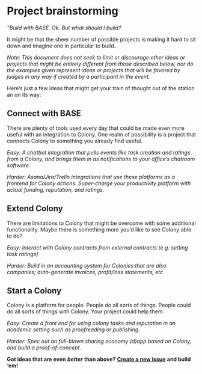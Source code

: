 # Project brainstorming
*“Build with BASE. Ok. But what should I build?*

It might be that the sheer number of possible projects is making it hard to sit down and imagine one in particular to build.

*Note: This document does not seek to limit or discourage other ideas or projects that might be entirely different from those described below, nor do the examples given represent ideas or projects that will be favored by judges in any way if created by a participant in the event.*

Here’s just a few ideas that might get your train of thought out of the station an on its way:

## Connect with BASE

There are plenty of tools used every day that could be made even more useful with an integration to Colony. One realm of possibility is a project that connects Colony to something you already find useful.

*Easy: A chatbot integration that pulls events like task creation and ratings from a Colony, and brings them in as notifications to your office’s chatroom software.*

*Harder: Asana/Jira/Trello integrations that use these platforms as a frontend for Colony actions. Super-charge your productivity platform with actual funding, reputation, and ratings.* 


## Extend Colony

There are limitations to Colony that might be overcome with some additional functionality. Maybe there is something more you’d like to see Colony able to do?

*Easy: Interact with Colony contracts from external contracts (e.g. setting task ratings)*

*Harder: Build in an accounting system for Colonies that are also companies; auto-generate invoices, profit/loss statements, etc*


## Start a Colony

Colony is a platform for people. People do all sorts of things. People could do all sorts of things with Colony. Your project could help them.

*Easy: Create a front end for using colony tasks and reputation in an academic setting such as proofreading or publishing.*

*Harder: Spec out an full-blown sharing economy (d)app based on Colony, and build a proof-of-concept.*


**Got ideas that are even** ***better*** **than above?** [**Create a new issue**](https://github.com/bitclave/bitclaveHackathon/issues/new) **and build ‘em!**
